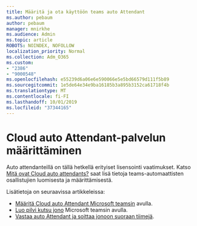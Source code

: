 ```yaml
---
title: Määritä ja ota käyttöön teams auto Attendant
ms.author: pebaum
author: pebaum
manager: mnirkhe
ms.audience: Admin
ms.topic: article
ROBOTS: NOINDEX, NOFOLLOW
localization_priority: Normal
ms.collection: Adm_O365
ms.custom:
- "2386"
- "9000548"
ms.openlocfilehash: e55239d6a06e6e590066e5e5bd66579d111f5b89
ms.sourcegitcommit: 1e5de64e34e9ba16185b3a895b3152ca61718f4b
ms.translationtype: MT
ms.contentlocale: fi-FI
ms.lasthandoff: 10/01/2019
ms.locfileid: "37344165"
---
```

# <a name="set-up-a-cloud-auto-attendant"></a>Cloud auto Attendant-palvelun määrittäminen

Auto attendanteillä on tällä hetkellä erityiset lisensointi vaatimukset. Katso [Mitä ovat Cloud auto attendants?](https://docs.microsoft.com/microsoftteams/what-are-phone-system-auto-attendants) saat lisä tietoja teams-automaattisten osallistujien luomisesta ja määrittämisestä. 

Lisätietoja on seuraavissa artikkeleissa:

- [Määritä Cloud auto Attendant Microsoft teamsin](https://docs.microsoft.com/microsoftteams/create-a-phone-system-auto-attendant) avulla. 
- [Luo pilvi kutsu jono](https://docs.microsoft.com/microsoftteams/create-a-phone-system-call-queue) Microsoft teamsin avulla. 
- [Vastaa auto Attendant ja soittaa jonoon suoraan tiimejä](https://docs.microsoft.com/microsoftteams/answer-auto-attendant-and-call-queue-calls). 